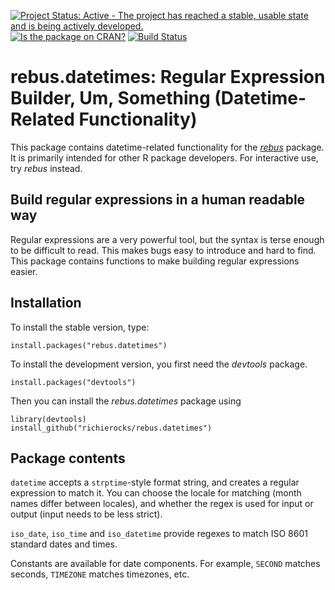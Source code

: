 [![Project Status: Active - The project has reached a stable, usable state and is being actively developed.](http://www.repostatus.org/badges/0.1.0/active.svg)](http://www.repostatus.org/#active)
[![Is the package on CRAN?](http://www.r-pkg.org/badges/version/rebus.datetimes)](http://www.r-pkg.org/pkg/rebus.datetimes)
[![Build Status](https://semaphoreci.com/api/v1/projects/ce7cece9-2816-4e3a-b95b-a57db96e531d/635540/badge.svg)](https://semaphoreci.com/richierocks/rebus-datetimes)

# rebus.datetimes: Regular Expression Builder, Um, Something (Datetime-Related Functionality)

This package contains datetime-related functionality for the [*rebus*](https://github.com/richierocks/rebus) package.  It is primarily intended for other R package developers.  For interactive use, try *rebus* instead.

## Build regular expressions in a human readable way

Regular expressions are a very powerful tool, but the syntax is terse enough
to be difficult to read.  This makes bugs easy to introduce and hard to
find.  This package contains functions to make building regular expressions
easier.

## Installation

To install the stable version, type:

```{r}
install.packages("rebus.datetimes")
```

To install the development version, you first need the *devtools* package.

```{r}
install.packages("devtools")
```

Then you can install the *rebus.datetimes* package using

```{r}
library(devtools)
install_github("richierocks/rebus.datetimes")
```

## Package contents

`datetime` accepts a `strptime`-style format string, and creates a regular expression to match it.  You can choose the locale for matching (month names differ between locales), and whether the regex is used for input or output (input needs to be less strict).

`iso_date`, `iso_time` and `iso_datetime` provide regexes to match ISO 8601 standard dates and times.

Constants are available for date components. For example, `SECOND` matches seconds, `TIMEZONE` matches timezones, etc.

